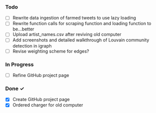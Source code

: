 
### Todo

- [ ] Rewrite data ingestion of farmed tweets to use lazy loading
- [ ] Rewrite function calls for scraping function and loading function to be...better
- [ ] Upload artist_names.csv after reviving old computer
- [ ] Add screenshots and detailed walkthrough of Louvain community detection in igraph
- [ ] Revise weighting scheme for edges?

### In Progress

- [ ] Refine GitHub project page

### Done ✓

- [x] Create GitHub project page
- [x] Ordered charger for old computer
